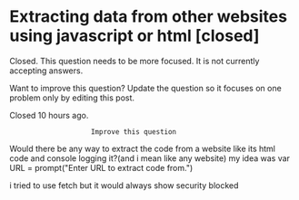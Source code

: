 
# Extracting data from other websites using javascript or html [closed]







Closed. This question needs to be more focused. It is not currently accepting answers.
                        
                    










Want to improve this question? Update the question so it focuses on one problem only by editing this post.


Closed 10 hours ago.







                        Improve this question
                    



Would there be any way to extract the code from a website like its html code and console logging it?(and i mean like any website)
my idea was
var URL = prompt("Enter URL to extract code from.")

i tried to use fetch but it would always show security blocked

        